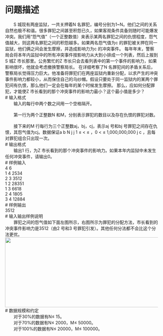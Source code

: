 <div id="pcont1" style="margin-top:20px; display:block;">

# 问题描述

<div class="pdcont">　　S 城现有两座监狱，一共关押着N 名罪犯，编号分别为1~N。他们之间的关系自然也极不和谐。很多罪犯之间甚至积怨已久，如果客观条件具备则随时可能爆发冲突。我们用“怨气值”（一个正整数值）来表示某两名罪犯之间的仇恨程度，怨气值越大，则这两名罪犯之间的积怨越多。如果两名怨气值为c 的罪犯被关押在同一监狱，他们俩之间会发生摩擦，并造成影响力为c 的冲突事件。  每年年末，警察局会将本年内监狱中的所有冲突事件按影响力从大到小排成一个列表，然后上报到S 城Z 市长那里。公务繁忙的Z 市长只会去看列表中的第一个事件的影响力，如果影响很坏，他就会考虑撤换警察局长。  在详细考察了N 名罪犯间的矛盾关系后，警察局长觉得压力巨大。他准备将罪犯们在两座监狱内重新分配，以求产生的冲突事件影响力都较小，从而保住自己的乌纱帽。假设只要处于同一监狱内的某两个罪犯间有仇恨，那么他们一定会在每年的某个时候发生摩擦。  那么，应如何分配罪犯，才能使Z 市长看到的那个冲突事件的影响力最小？这个最小值是多少？</div>
# 输入格式

<div class="pdcont">　　输入的每行中两个数之间用一个空格隔开。<br/>
<br/>
　　第一行为两个正整数N 和M，分别表示罪犯的数目以及存在仇恨的罪犯对数。<br/>
<br/>
　　接下来的M 行每行为三个正整数aj，bj，cj，表示aj 号和bj 号罪犯之间存在仇恨，其怨气值为cj。数据保证a b N j j 1 ≤ &lt; ≤ ，0 &lt; ≤ 1,000,000,000 j c ，且每对罪犯组合只出现一次。</div>
# 输出格式

<div class="pdcont">　　输出1 行，为Z 市长看到的那个冲突事件的影响力。如果本年内监狱中未发生任何冲突事件，请输出0。</div>
# 样例输入

<div class="pddata">4 6<br/>
1 4 2534<br/>
2 3 3512<br/>
1 2 28351<br/>
1 3 6618<br/>
2 4 1805<br/>
3 4 12884</div>
# 样例输出

<div class="pddata">3512</div>
# 输入输出样例说明

<div class="pdcont">　　罪犯之间的怨气值如下面左图所示，右图所示为罪犯的分配方法，市长看到的冲突事件影响力是3512（由2 号和3 号罪犯引发）。其他任何分法都不会比这个分法更优。<br/>
<img width="642" height="230" src="source/tsinsen/A1184/img/aHR0cDovL3d3dy50c2luc2VuLmNvbS9SZXF1aXJlRmlsZS5kbz9maWQ9RkZEZzZKYlI=.do"/></div>
# 数据规模和约定

<div class="pdcont">　　对于30%的数据有N≤ 15。<br/>
　　对于70%的数据有N≤ 2000，M≤ 50000。<br/>
　　对于100%的数据有N≤ 20000，M≤ 100000。</div>

</div>